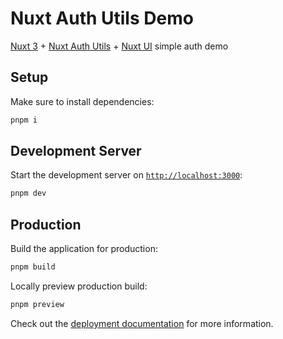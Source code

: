 # Nuxt Auth Utils Demo

[Nuxt 3](https://nuxt.com/docs/getting-started/installation) + [Nuxt Auth Utils](https://nuxt.com/modules/auth-utils) + [Nuxt UI](https://ui3.nuxt.dev/getting-started) simple auth demo

## Setup

Make sure to install dependencies:

```sh
pnpm i
```

## Development Server

Start the development server on [`http://localhost:3000`](http://localhost:3000):

```sh
pnpm dev
```

## Production

Build the application for production:

```sh
pnpm build
```

Locally preview production build:

```sh
pnpm preview
```

Check out the [deployment documentation](https://nuxt.com/docs/getting-started/deployment) for more information.
